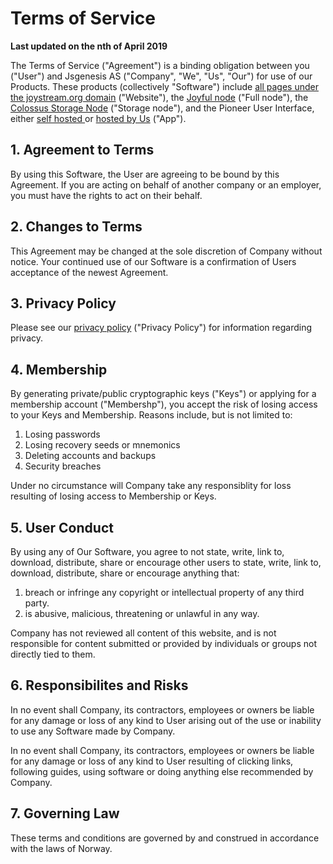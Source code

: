 # Terms of Service
**Last updated on the nth of April 2019**

The Terms of Service ("Agreement") is a binding obligation between you ("User") and Jsgenesis AS ("Company", "We", "Us", "Our") for use of our Products. These products (collectively "Software") include [all pages under the joystream.org domain](https://www.joystream.org/) ("Website"), the [Joyful node](https://github.com/Joystream/substrate-node-joystream) ("Full node"), the [Colossus Storage Node](https://github.com/Joystream/storage-node-joystream) ("Storage node"), and the Pioneer User Interface, either [self hosted ](https://github.com/Joystream/apps) or [hosted by Us](http://testnet.joystream.org/) ("App").

## 1. Agreement to Terms
By using this Software, the User are agreeing to be bound by this Agreement. If you are acting on behalf of another company or an employer, you must have the rights to act on their behalf.

## 2. Changes to Terms
This Agreement may be changed at the sole discretion of Company without notice. Your continued use of our Software is a confirmation of Users acceptance of the newest Agreement.

## 3. Privacy Policy
Please see our [privacy policy](https://joystream.org/privacy-cookies) ("Privacy Policy") for information regarding privacy.

## 4. Membership
By generating private/public cryptographic keys ("Keys") or applying for a membership account ("Membershp"), you accept the risk of losing access to your Keys and Membership. Reasons include, but is not limited to:
  1. Losing passwords
  2. Losing recovery seeds or mnemonics
  3. Deleting accounts and backups
  4. Security breaches
   
Under no circumstance will Company take any responsiblity for loss resulting of losing access to Membership or Keys.

## 5. User Conduct

By using any of Our Software, you agree to not state, write, link to, download, distribute, share or encourage other users to state, write, link to, download, distribute, share or encourage anything that:
1. breach or infringe any copyright or intellectual property of any third party.
2. is abusive, malicious, threatening or unlawful in any way.

Company has not reviewed all content of this website, and is not responsible for content submitted or provided by individuals or groups not directly tied to them. 

## 6. Responsibilites and Risks

In no event shall Company, its contractors, employees or owners be liable for any damage or loss of any kind to User arising out of the use or inability to use any Software made by Company. 

In no event shall Company, its contractors, employees or owners be liable for any damage or loss of any kind to User resulting of clicking links, following guides, using software or doing anything else recommended by Company.

## 7. Governing Law

These terms and conditions are governed by and construed in accordance with the laws of Norway.